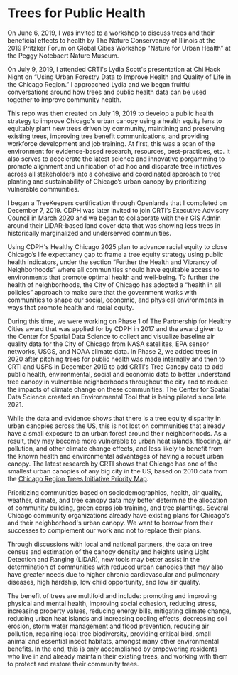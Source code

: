 # Trees for Public Health

On June 6, 2019, I was invited to a workshop to discuss trees and their beneficial effects to health by The Nature Conservancy of Illinois at the 2019 Pritzker Forum on Global Cities Workshop "Nature for Urban Health” at the Peggy Notebaert Nature Museum.

On July 9, 2019, I attended CRTI's Lydia Scott's presentation at Chi Hack Night on “Using Urban Forestry Data to Improve Health and Quality of Life in the Chicago Region.” I approached Lydia and we began fruitful conversations around how trees and public health data can be used together to improve community health.

This repo was then created on July 19, 2019 to develop a public health strategy to improve Chicago's urban canopy using a health equity lens to equitably plant new trees driven by community, maintining and preserving  existing trees, improving tree benefit communications, and providing workforce development and job training. At first, this was a scan of the environment for evidence-based research, resources, best-practices, etc. It also serves to accelerate the latest science and innovative porgamming to promote alignment and unification of ad hoc and disparate tree initiatives across all stakeholders into a cohesive and coordinated approach to tree planting and sustainability of Chicago’s urban canopy by prioritizing vulnerable communities.

I began a TreeKeepers certification through Openlands that I completed on December 7, 2019. CDPH was later invited to join CRTI’s Executive Advisory Council in March 2020 and we began to collaborate with their GIS Admin around their LiDAR-based land cover data that was showing less trees in historically marginalized and underserved communities.

Using CDPH's Healthy Chicago 2025 plan to advance racial equity to close Chicago’s life expectancy gap to frame a tree equity strategy using public health indicators, under the section “Further the Health and Vibrancy of Neighborhoods” where all communities should have equitable access to environments that promote optimal health and well-being. To further the health of neighborhoods, the City of Chicago has adopted a “health in all policies” approach to make sure that the government works with communities to shape our social, economic, and physical environments in ways that promote health and racial equity.

During this time, we were working on Phase 1 of The Partnership for Healthy Cities award that was applied for by CDPH in 2017 and the award given to the Center for Spatial Data Science to collect and visualize baseline air quality data for the City of Chicago from NASA satellites, EPA sensor networks, USGS, and NOAA climate data. In Phase 2, we added trees in 2020 after pitching trees for public health was made internally and then to CRTI and USFS in December 2019 to add CRTI's Tree Canopy data to add public health, environmental, social and economic data to better understand tree canopy in vulnerable neighborhoods throughout the city and to reduce the impacts of climate change on these communities. The Center for Spatial Data Science created an Environmental Tool that is being piloted since late 2021.

While the data and evidence shows that there is a tree equity disparity in urban canopies across the US, this is not lost on communities that already have a small exposure to an urban forest around their neighborhoods. As a result, they may become more vulnerable to urban heat islands, flooding, air pollution, and other climate change effects, and less likely to benefit from the known health and environmental advantages of having a robust urban canopy. The latest research by CRTI shows that Chicago has one of the smallest urban canopies of any big city in the US, based on 2010 data from the [Chicago Region Trees Initiative Priority Map](https://mortonarb.maps.arcgis.com/apps/View/index.html?appid=0700702eb8fa4c31a4d957d71a09d690).

Prioritizing communities based on sociodemographics, health, air quality, weather, climate, and tree canopy data may better determine the allocation of community building, green corps job training, and tree plantings. Several Chicago community organizations already have existing plans for Chicago's and their neighborhood's urban canopy. We want to borrow from their successes to complement our work and not to replace their plans.

Through discussions with local and national partners, the data on tree census and estimation of the canopy density and heights using Light Detection and Ranging (LiDAR), new tools may better assist in the determination of communities with reduced urban canopies that may also have greater needs due to higher chronic cardiovascular and pulmonary diseases, high hardship, low child opportunity, and low air quality.

The benefit of trees are multifold and include: promoting and improving physical and mental health, improving social cohesion, reducing stress, increasing property values, reducing energy bills, mitigating climate change, reducing urban heat islands and increasing cooling effects, decreasing soil erosion, storm water management and flood prevention, reducing air pollution, repairing local tree biodiversity, providing critical bird, small animal and essential insect habitats, amongst many other environmental benefits. In the end, this is only accomplished by empowering residents who live in and already maintain their existing trees, and working with them to protect and restore their community trees.


